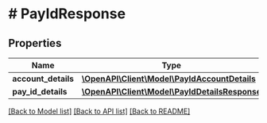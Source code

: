 # # PayIdResponse

## Properties

Name | Type | Description | Notes
------------ | ------------- | ------------- | -------------
**account_details** | [**\OpenAPI\Client\Model\PayIdAccountDetails**](PayIdAccountDetails.md) |  | [optional]
**pay_id_details** | [**\OpenAPI\Client\Model\PayIdDetailsResponse**](PayIdDetailsResponse.md) |  | [optional]

[[Back to Model list]](../../README.md#models) [[Back to API list]](../../README.md#endpoints) [[Back to README]](../../README.md)
